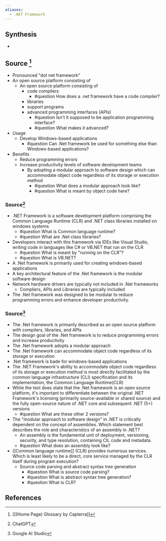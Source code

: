 ```yaml
---
aliases:
  - .NET Framework
---
```

## Synthesis
- 
## Source [^1]
- Pronounced "dot net framework"
- An open source platform consisting of 
	- An open source platform consisting of
		- code compilers
			- #question How does a .net framework have a code compiler? 
		- libraries
		- support programs
		- advanced programming interfaces (APIs)
			- #question Isn't it supposed to be application programming interface?
			- #question What makes it advanced? 
- Usage
	- Develop Windows-based applications
		- #question Can .Net framework be used for something else than Windows-based applications?
- Benefits
	- Reduce programming errors
	- Increase productivity levels of software development teams
		- By adopting a modular approach to software design which can accommodate object code regardless of its storage or execution method 
			- #question What does a modular approach look like? 
			- #question What is meant by object code here?
### Source[^2]
- .NET Framework is a software development platform comprising the Common Language Runtime (CLR) and .NET class libraries installed on windows systems
	- #question What is Common language runtime?
	- #question What are .Net class libraries?
- Developers interact with this framework via IDEs like Visual Studio, writing code in languages like C# or VB.NET that run on the CLR
	- #question What is meant by "running on the CLR"?
	- #question What is VB.NET?
- A .Net framework is primarily used for creating windows-based applications
- A key architectural feature of the .Net framework is the modular software design
- Network hardware drivers are typically not included in .Net frameworks
	- Compliers, APIs and Libraries are typically included
- The .Net framework was designed to be modular to reduce programming errors and enhance developer productivity.

### Source[^3]
- The .Net framework is primarily described as an open source platform with compilers, libraries, and APIs
- The design goal of the .Net framework is to reduce programming errors and increase productivity
- The .Net framework adopts a modular approach
- The .Net framework can accommodate object code regardless of its storage or execution
- .Net framework is bade for windows-based applications
- The .NET Framework's ability to accommodate object code regardless of its storage or execution method is most directly facilitated by the common language infrastructure (CLI) specification and its implementation, the Common Language Runtime(CLR)
- While the text does state that the .Net framework is an open source platform, it's important to differentiate between the original .NET Framework's licensing (primarily source-available or shared source) and the fully open-source nature of .NET core and subsequent .NET (5+) versions
	- #question What are these other 2 versions?
- The "modular approach to software design" in .NET is critically dependent on the concept of assemblies. Which statement best describes the role and characteristics of an assembly in .NET?
	- An assembly is the fundamental unit of deployment, versioning, security, and type resolution, containing CIL code and metadata.
	- #question What does an assembly look like?
- [[Common language runtime]] (CLR) provides numerous services. Which is least likely to be a direct, core service managed by the CLR itself during program execution?
	- Source code parsing and abstract syntax tree generation
		- #question What is source code parsing?
		- #question What is abstract syntax tree generation?
		- #question What is CLR?
## References
[^1]: [[(Home Page) Glossary by Capterra]]
[^2]: ChatGPT
[^3]: Google AI Studio